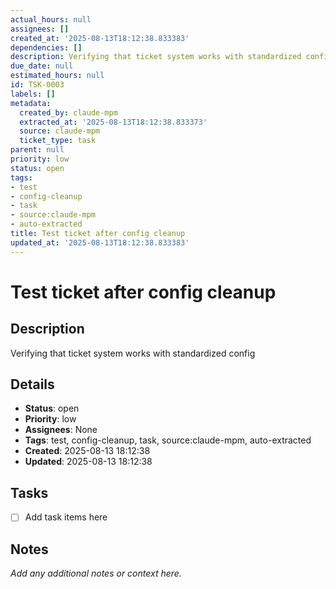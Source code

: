 ```yaml
---
actual_hours: null
assignees: []
created_at: '2025-08-13T18:12:38.833383'
dependencies: []
description: Verifying that ticket system works with standardized config
due_date: null
estimated_hours: null
id: TSK-0003
labels: []
metadata:
  created_by: claude-mpm
  extracted_at: '2025-08-13T18:12:38.833373'
  source: claude-mpm
  ticket_type: task
parent: null
priority: low
status: open
tags:
- test
- config-cleanup
- task
- source:claude-mpm
- auto-extracted
title: Test ticket after config cleanup
updated_at: '2025-08-13T18:12:38.833383'
---
```


# Test ticket after config cleanup

## Description
Verifying that ticket system works with standardized config

## Details
- **Status**: open
- **Priority**: low
- **Assignees**: None
- **Tags**: test, config-cleanup, task, source:claude-mpm, auto-extracted
- **Created**: 2025-08-13 18:12:38
- **Updated**: 2025-08-13 18:12:38

## Tasks
- [ ] Add task items here

## Notes
_Add any additional notes or context here._
